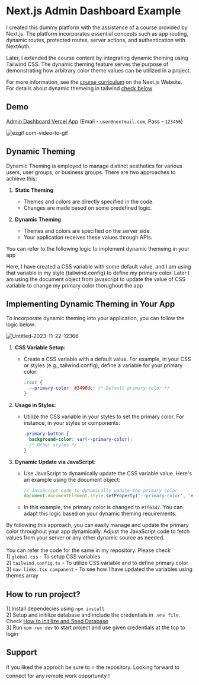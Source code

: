 # Next.js Admin Dashboard Example

I created this dummy platform with the assistance of a course provided by Next.js. The platform incorporates essential concepts such as app routing, dynamic routes, protected routes, server actions, and authentication with NextAuth.

Later, I extended the course content by integrating dynamic theming using Tailwind CSS. The dynamic theming feature serves the purpose of demonstrating how arbitrary color theme values can be utilized in a project.

For more information, see the [course curriculum](https://nextjs.org/learn) on the Next.js Website. <br/>
For details about dynamic themeing in tailwind [check below](#dynamictheme) 


## Demo 
[Admin Dashboard Vercel App](https://nextjs-admin-dashboard-pi.vercel.app/) (Email - `user@nextmail.com`, Pass - `123456`) <br/> 

![ezgif com-video-to-gif](https://github.com/Prasad-Katkade/nextjs-admin-dashboard/assets/41871409/117a55ff-5f4d-485d-a54b-b7c3d7c93c34)

<a name="dynamictheme"></a>
## Dynamic Theming

Dynamic Theming is employed to manage distinct aesthetics for various users, user groups, or business groups. There are two approaches to achieve this:

1. **Static Theming**
   - Themes and colors are directly specified in the code.
   - Changes are made based on some predefined logic.

2. **Dynamic Theming**
   - Themes and colors are specified on the server side.
   - Your application receives these values through APIs.

You can refer to the following logic to implement dynamic themeing in your app 

Here, I have created a CSS variable with some default value, and I am using that variable in my style (tailwind.config) to define my primary color. Later I am using the document object from javascript to  update the value of CSS variable to change my primary color thorughout the app  
## Implementing Dynamic Theming in Your App

To incorporate dynamic theming into your application, you can follow the logic below:

![Untitled-2023-11-22-12366](https://github.com/Prasad-Katkade/nextjs-admin-dashboard/assets/41871409/ca2ad235-a61e-4f95-b2c6-00ddc63af01d)

1. **CSS Variable Setup:**
   - Create a CSS variable with a default value. For example, in your CSS or styles (e.g., tailwind.config), define a variable for your primary color:

     ```css
     :root {
       --primary-color: #3490dc; /* Default primary color */
     }
     ```

2. **Usage in Styles:**
   - Utilize the CSS variable in your styles to set the primary color. For instance, in your styles or components:

     ```css
     .primary-button {
       background-color: var(--primary-color);
       /* Other styles */
     }
     ```

3. **Dynamic Update via JavaScript:**
   - Use JavaScript to dynamically update the CSS variable value. Here's an example using the document object:

     ```javascript
     // JavaScript code to dynamically update the primary color
     document.documentElement.style.setProperty('--primary-color', '#ff6347');
     ```

   - In this example, the primary color is changed to `#ff6347`. You can adapt this logic based on your dynamic theming requirements.

By following this approach, you can easily manage and update the primary color throughout your app dynamically. Adjust the JavaScript code to fetch values from your server or any other dynamic source as needed.
<br/> <br/>
You can refer the code for the same in my repository. Please check <br/>
1] `global.css` - To setup CSS variables <br/>
2] `tailwind.config.ts` - To utilize CSS variable and to define primary color <br/>
3] `nav-links.tsx component` - To see how I have updated the variables using themes array <br/>

## How to run project? 

1] Install dependecies using `npm install` <br/>
2] Setup and initilize database and include the credentials in `.env file`. Check [How to initilize and Seed Database](https://nextjs.org/learn/dashboard-app/setting-up-your-database) <br/>
3] Run `npm run dev` to start project and use given credentials at the top to login

## Support 
If you liked the approch be sure to ⭐ the repository. Looking forward to connect for any remote work opportunity !
